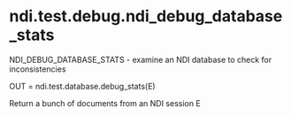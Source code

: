 # ndi.test.debug.ndi_debug_database_stats

  NDI_DEBUG_DATABASE_STATS - examine an NDI database to check for inconsistencies
 
  OUT = ndi.test.database.debug_stats(E)
 
  Return a bunch of documents from an NDI session E
